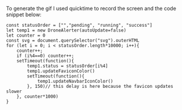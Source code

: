 To generate the gif I used quicktime to record the screen and the code snippet below:

``` Javascipt
const statusOrder = ["","pending", "running", "success"]
let temp1 = new DroneAlerter(autoUpdate=false)
let counter = 0
const svg = document.querySelector("svg").outerHTML
for (let i = 0; i < statusOrder.length*10000; i++){
    counter++;
    if (i%4==0) counter++;
    setTimeout(function(){
        temp1.status = statusOrder[i%4]
        temp1.updateFaviconColor()
        setTimeout(function(){
            temp1.updateNavbarIconColor()
        }, 150)// this delay is here because the favicon updates slower
    }, counter*1000)
}
```